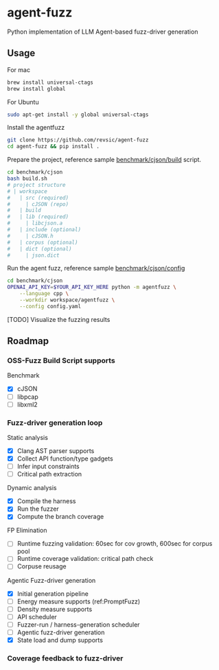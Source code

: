 # agent-fuzz
Python implementation of LLM Agent-based fuzz-driver generation 

## Usage

For mac
```bash
brew install universal-ctags
brew install global
```

For Ubuntu
```bash
sudo apt-get install -y global universal-ctags
```

Install the agentfuzz
```bash
git clone https://github.com/revsic/agent-fuzz
cd agent-fuzz && pip install .
```

Prepare the project, reference sample [benchmark/cjson/build](./benchmark/cjson/build.sh) script.
```bash
cd benchmark/cjson
bash build.sh
# project structure
# | workspace
#   | src (required)
#     | cJSON (repo)
#   | build
#   | lib (required)
#     | libcjson.a
#   | include (optional)
#     | cJSON.h
#   | corpus (optional)
#   | dict (optional)
#     | json.dict
```

Run the agent fuzz, reference sample [benchmark/cjson/config](./benchmark/cjson/config.yaml)
```bash
cd benchmark/cjson
OPENAI_API_KEY=$YOUR_API_KEY_HERE python -m agentfuzz \
    --language cpp \
    --workdir workspace/agentfuzz \
    --config config.yaml
```

[TODO] Visualize the fuzzing results

## Roadmap

### OSS-Fuzz Build Script supports

Benchmark

- [x] cJSON
- [ ] libpcap
- [ ] libxml2

### Fuzz-driver generation loop

Static analysis

- [x] Clang AST parser supports
- [x] Collect API function/type gadgets
- [ ] Infer input constraints 
- [ ] Critical path extraction

Dynamic analysis

- [x] Compile the harness
- [x] Run the fuzzer
- [x] Compute the branch coverage

FP Elimination
- [ ] Runtime fuzzing validation: 60sec for cov growth, 600sec for corpus pool
- [ ] Runtime coverage validation: critical path check
- [ ] Corpuse reusage

Agentic Fuzz-driver generation

- [x] Initial generation pipeline
- [ ] Energy measure supports (ref:PromptFuzz)
- [ ] Density measure supports
- [ ] API scheduler
- [ ] Fuzzer-run / harness-generation scheduler
- [ ] Agentic fuzz-driver generation
- [x] State load and dump supports

### Coverage feedback to fuzz-driver
